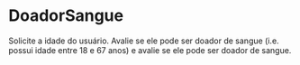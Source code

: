 # DoadorSangue
Solicite a idade do usuário. Avalie se ele pode ser doador de sangue (i.e. possui idade entre 18 e 67 anos) e avalie se ele pode ser doador de sangue.
